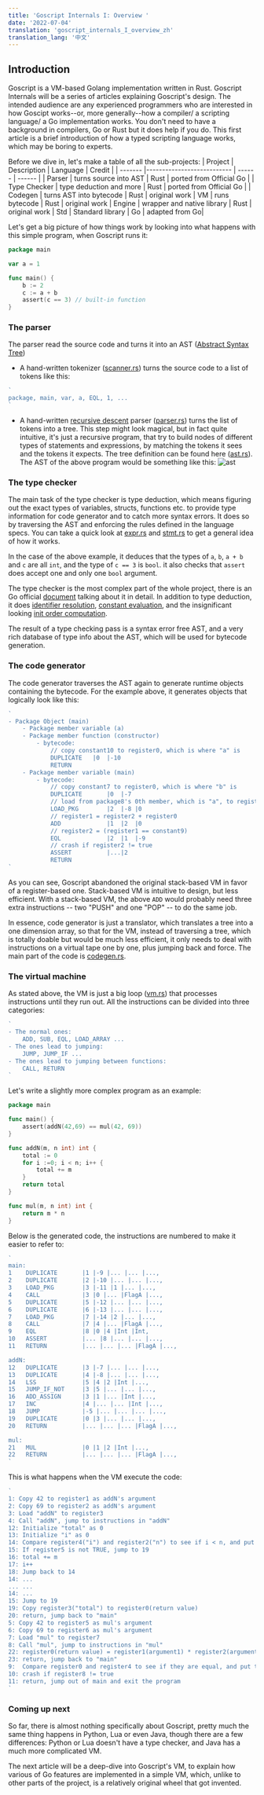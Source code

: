 ```yaml
---
title: 'Goscript Internals I: Overview ' 
date: '2022-07-04'
translation: 'goscript_internals_I_overview_zh'
translation_lang: '中文'
---
```


## Introduction

Goscript is a VM-based Golang implementation written in Rust. Goscript Internals will be a series of articles explaining Goscript's design. The intended audience are any experienced programmers who are interested in how Goscipt works--or, more generally--how a compiler/ a scripting language/ a Go implementation works. You don't need to have a background in compilers, Go or Rust but it does help if you do. This first article is a brief introduction of how a typed scripting language works, which may be boring to experts.

Before we dive in, let's make a table of all the sub-projects:
| Project |                 Description | Language | Credit |
| ------- |--------------------------- | ------ |  ------ |
| Parser | turns source into AST | Rust | ported from Official Go |
| Type Checker | type deduction and more  | Rust | ported from Official Go |
| Codegen | turns AST into bytecode | Rust | original work
| VM | runs bytecode | Rust | original work
| Engine | wrapper and native library | Rust | original work
| Std | Standard library | Go | adapted from Go|

Let's get a big picture of how things work by looking into what happens with this simple program, when Goscript runs it:

```go
package main

var a = 1

func main() {
    b := 2
    c := a + b
    assert(c == 3) // built-in function 
}
```

### The parser

The parser read the source code and turns it into an AST ([Abstract Syntax Tree](https://en.wikipedia.org/wiki/Abstract_syntax_tree))

- A hand-written tokenizer ([scanner.rs](https://github.com/oxfeeefeee/goscript/blob/master/parser/src/scanner.rs)) turns the source code to a list of tokens like this:

```go
`
package, main, var, a, EQL, 1, ...
`
```

- A hand-written [recursive descent](https://en.wikipedia.org/wiki/Recursive_descent_parser) parser ([parser.rs](https://github.com/oxfeeefeee/goscript/blob/master/parser/src/parser.rs)) turns the list of tokens into a tree. This step might look magical, but in fact quite intuitive, it's just a recursive program, that try to build nodes of different types of statements and expressions, by matching the tokens it sees and the tokens it expects. The tree definition can be found here ([ast.rs](https://github.com/oxfeeefeee/goscript/blob/master/parser/src/ast.rs)). The AST of the above program would be something like this:
    ![ast](/images/ast.jpeg)

### The type checker

The main task of the type checker is type deduction, which means figuring out the exact types of variables, structs, functions etc. to provide type information for code generator and to catch more syntax errors. It does so by traversing the AST and enforcing the rules defined in the language specs. You can take a quick look at [expr.rs](https://github.com/oxfeeefeee/goscript/blob/master/types/src/check/expr.rs) and [stmt.rs](https://github.com/oxfeeefeee/goscript/blob/master/types/src/check/stmt.rs) to get a general idea of how it works.

In the case of the above example, it deduces that the types of `a`, `b`, `a + b` and `c` are all `int`, and the type of `c == 3` is `bool`. it also checks that `assert` does accept one and only one `bool` argument.

The type checker is the most complex part of the whole project, there is an Go official [document](https://go.googlesource.com/example/+/HEAD/gotypes/go-types.md) talking about it in detail. In addition to type deduction, it does [identifier resolution](https://github.com/oxfeeefeee/goscript/blob/master/types/src/check/resolver.rs), [constant evaluation](https://github.com/oxfeeefeee/goscript/blob/master/types/src/constant.rs), and the insignificant looking [init order computation](https://github.com/oxfeeefeee/goscript/blob/master/types/src/check/initorder.rs).

The result of a type checking pass is a syntax error free AST, and a very rich database of type info about the AST, which will be used for bytecode generation.

### The code generator

The code generator traverses the AST again to generate runtime objects containing the bytecode. For the example above, it generates objects that logically look like this:

```go
`
- Package Object (main)
    - Package member variable (a)
    - Package member function (constructor)
        - bytecode: 
            // copy constant10 to register0, which is where "a" is
            DUPLICATE   |0  |-10 
            RETURN          
    - Package member variable (main)
        - bytecode:
            // copy constant7 to register0, which is where "b" is
            DUPLICATE       |0  |-7 
            // load from package8's 0th member, which is "a", to register2 
            LOAD_PKG        |2  |-8 |0
            // register1 = register2 + register0
            ADD             |1  |2  |0
            // register2 = (register1 == constant9)
            EQL             |2  |1  |-9
            // crash if register2 != true
            ASSERT          |...|2  
            RETURN 
`         
```

As you can see, Goscript abandoned the original stack-based VM in favor of a register-based one. Stack-based VM is intuitive to design, but less efficient. With a stack-based VM, the above `ADD` would probably need three extra instructions -- two "PUSH" and one "POP" -- to do the same job.

In essence, code generator is just a translator, which translates a tree into a one dimension array, so that for the VM, instead of traversing a tree, which is totally doable but would be much less efficient, it only needs to deal with instructions on a virtual tape one by one, plus jumping back and force. The main part of the code is [codegen.rs](https://github.com/oxfeeefeee/goscript/blob/master/codegen/src/codegen.rs).

### The virtual machine

As stated above, the VM is just a big loop ([vm.rs](https://github.com/oxfeeefeee/goscript/blob/master/vm/src/vm.rs)) that processes instructions until they run out. All the instructions can be divided into three categories:

```go
`
- The normal ones:
    ADD, SUB, EQL, LOAD_ARRAY ...
- The ones lead to jumping:
    JUMP, JUMP_IF ...
- The ones lead to jumping between functions:
    CALL, RETURN
`
```

Let's write a slightly more complex program as an example:

```go
package main

func main() {
    assert(addN(42,69) == mul(42, 69))
}

func addN(m, n int) int {
    total := 0
    for i :=0; i < n; i++ {
        total += m
    }
    return total
}

func mul(m, n int) int {
    return m * n
}
```

Below is the generated code, the instructions are numbered to make it easier to refer to:

```go
`
main:
1    DUPLICATE       |1 |-9 |... |... |...,
2    DUPLICATE       |2 |-10 |... |... |...,
3    LOAD_PKG        |3 |-11 |1 |... |...,
4    CALL            |3 |0 |... |FlagA |...,
5    DUPLICATE       |5 |-12 |... |... |...,
6    DUPLICATE       |6 |-13 |... |... |...,
7    LOAD_PKG        |7 |-14 |2 |... |...,
8    CALL            |7 |4 |... |FlagA |...,
9    EQL             |8 |0 |4 |Int |Int,
10   ASSERT          |... |8 |... |... |...,
11   RETURN          |... |... |... |FlagA |...,

addN:
12   DUPLICATE       |3 |-7 |... |... |...,
13   DUPLICATE       |4 |-8 |... |... |...,
14   LSS             |5 |4 |2 |Int |...,
15   JUMP_IF_NOT     |3 |5 |... |... |...,
16   ADD_ASSIGN      |3 |1 |... |Int |...,
17   INC             |4 |... |... |Int |...,
18   JUMP            |-5 |... |... |... |...,
19   DUPLICATE       |0 |3 |... |... |...,
20   RETURN          |... |... |... |FlagA |...,

mul:
21   MUL             |0 |1 |2 |Int |...,
22   RETURN          |... |... |... |FlagA |...,
`
```

This is what happens when the VM execute the code:

```go
`
1: Copy 42 to register1 as addN's argument
2: Copy 69 to register2 as addN's argument
3: Load "addN" to register3
4: Call "addN", jump to instructions in "addN"
12: Initialize "total" as 0
13: Initialize "i" as 0
14: Compare register4("i") and register2("n") to see if i < n, and put the result in register5
15: If register5 is not TRUE, jump to 19
16: total += m
17: i++
18: Jump back to 14
14: ...
... ...
14: ...
15: Jump to 19
19: Copy register3("total") to register0(return value)
20: return, jump back to "main"
5: Copy 42 to register5 as mul's argument
6: Copy 69 to register6 as mul's argument
7: Load "mul" to register7
8: Call "mul", jump to instructions in "mul"
22: register0(return value) = register1(argument1) * register2(argument2)
23: return, jump back to "main"
9:  Compare register0 and register4 to see if they are equal, and put the result in register8
10: crash if register8 != true
11: return, jump out of main and exit the program
`
```

### Coming up next

So far, there is almost nothing specifically about Goscript, pretty much the same thing happens in Python, Lua or even Java, though there are a few differences: Python or Lua doesn't have a type checker, and Java has a much more complicated VM.

The next article will be a deep-dive into Goscript's VM, to explain how various of Go features are implemented in a simple VM, which, unlike to other parts of the project, is a relatively original wheel that got invented.

